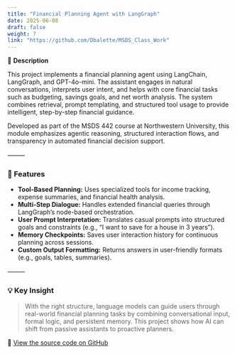 ```yaml
---
title: "Financial Planning Agent with LangGraph"
date: 2025-06-08
draft: false
weight: 7
link: "https://github.com/Dbalette/MSDS_Class_Work"
---
```


📘 **Description**

This project implements a financial planning agent using LangChain, LangGraph, and GPT-4o-mini. The assistant engages in natural conversations, interprets user intent, and helps with core financial tasks such as budgeting, savings goals, and net worth analysis. The system combines retrieval, prompt templating, and structured tool usage to provide intelligent, step-by-step financial guidance.

<!--more-->

Developed as part of the MSDS 442 course at Northwestern University, this module emphasizes agentic reasoning, structured interaction flows, and transparency in automated financial decision support.

⸻

### 🔧 Features

- **Tool-Based Planning:** Uses specialized tools for income tracking, expense summaries, and financial health analysis.
- **Multi-Step Dialogue:** Handles extended financial queries through LangGraph’s node-based orchestration.
- **User Prompt Interpretation:** Translates casual prompts into structured goals and constraints (e.g., “I want to save for a house in 3 years”).
- **Memory Checkpoints:** Saves user interaction history for continuous planning across sessions.
- **Custom Output Formatting:** Returns answers in user-friendly formats (e.g., goals, tables, summaries).

⸻

### 💡 Key Insight

> With the right structure, language models can guide users through real-world financial planning tasks by combining conversational input, formal logic, and persistent memory. This project shows how AI can shift from passive assistants to proactive planners.

🔗 [View the source code on GitHub](https://github.com/Dbalette/MSDS_Class_Work)
